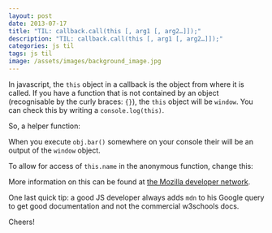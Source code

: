 ```yaml
---
layout: post
date: 2013-07-17
title: "TIL: callback.call(this [, arg1 [, arg2…]]);"
description: "TIL: callback.call(this [, arg1 [, arg2…]]);"
categories: js til
tags: js til
image: /assets/images/background_image.jpg
---
```


In javascript, the `this` object in a callback is the object from where it is called.
If you have a function that is not contained by an object (recognisable by the curly braces: `{}`),
the `this` object will be `window`. You can check this by writing a `console.log(this)`.

So, a helper function:

<script src="https://gist.github.com/hannesvdvreken/1d8101dd67facfdc6d38.js"></script>

When you execute `obj.bar()` somewhere on your console their will be an output of the `window` object.

To allow for access of `this.name` in the anonymous function, change this:

<script src="https://gist.github.com/hannesvdvreken/e2e5d8249a9e9176640c.js"></script>

More information on this can be found at [the Mozilla developer network](https://developer.mozilla.org/en-US/docs/Web/JavaScript/Reference/Global_Objects/Function/call).

One last quick tip: a good JS developer always adds `mdn` to his Google query to get good documentation and not the commercial w3schools docs.

Cheers!